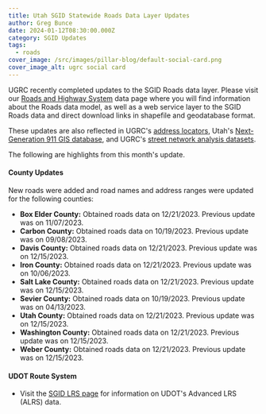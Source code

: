 ```yaml
---
title: Utah SGID Statewide Roads Data Layer Updates
author: Greg Bunce
date: 2024-01-12T08:30:00.000Z
category: SGID Updates
tags:
  - roads
cover_image: /src/images/pillar-blog/default-social-card.png
cover_image_alt: ugrc social card
---
```


UGRC recently completed updates to the SGID Roads data layer. Please visit our [Roads and Highway System](/products/sgid/transportation/road-centerlines/) data page where you will find information about the Roads data model, as well as a web service layer to the SGID Roads data and direct download links in shapefile and geodatabase format.

These updates are also reflected in UGRC's [address locators](/products/sgid/address/), Utah's [Next-Generation 911 GIS database](/solutions/for-emergency-response/), and UGRC's [street network analysis datasets](/products/sgid/transportation/street-network/).

The following are highlights from this month's update.

#### County Updates

New roads were added and road names and address ranges were updated for the following counties:

- **Box Elder County:** Obtained roads data on 12/21/2023. Previous update was on 11/07/2023.
- **Carbon County:** Obtained roads data on 10/19/2023. Previous update was on 09/08/2023.
- **Davis County:** Obtained roads data on 12/21/2023. Previous update was on 12/15/2023.
- **Iron County:** Obtained roads data on 12/21/2023. Previous update was on 10/06/2023.
- **Salt Lake County:** Obtained roads data on 12/21/2023. Previous update was on 12/15/2023.
- **Sevier County:** Obtained roads data on 10/19/2023. Previous update was on 04/13/2023.
- **Utah County:** Obtained roads data on 12/21/2023. Previous update was on 12/15/2023.
- **Washington County:** Obtained roads data on 12/21/2023. Previous update was on 12/15/2023.
- **Weber County:** Obtained roads data on 12/21/2023. Previous update was on 12/15/2023.

#### UDOT Route System

- Visit the [SGID LRS page](/products/sgid/transportation/road-centerlines/) for information on UDOT's Advanced LRS (ALRS) data.
